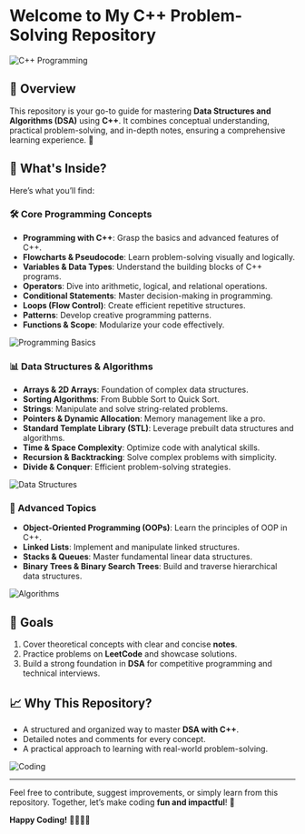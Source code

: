 # Welcome to My C++ Problem-Solving Repository

![C++ Programming](https://upload.wikimedia.org/wikipedia/commons/1/18/ISO_C%2B%2B_Logo.svg)

## 🚀 Overview
This repository is your go-to guide for mastering **Data Structures and Algorithms (DSA)** using **C++**. It combines conceptual understanding, practical problem-solving, and in-depth notes, ensuring a comprehensive learning experience. 📘

## 📂 What's Inside?
Here’s what you’ll find:

### 🛠 Core Programming Concepts
- **Programming with C++**: Grasp the basics and advanced features of C++.
- **Flowcharts & Pseudocode**: Learn problem-solving visually and logically.
- **Variables & Data Types**: Understand the building blocks of C++ programs.
- **Operators**: Dive into arithmetic, logical, and relational operations.
- **Conditional Statements**: Master decision-making in programming.
- **Loops (Flow Control)**: Create efficient repetitive structures.
- **Patterns**: Develop creative programming patterns.
- **Functions & Scope**: Modularize your code effectively.

![Programming Basics](https://miro.medium.com/max/1400/1*Jv9WqAk-fIBgYBklA6Qm3g.png)

### 📊 Data Structures & Algorithms
- **Arrays & 2D Arrays**: Foundation of complex data structures.
- **Sorting Algorithms**: From Bubble Sort to Quick Sort.
- **Strings**: Manipulate and solve string-related problems.
- **Pointers & Dynamic Allocation**: Memory management like a pro.
- **Standard Template Library (STL)**: Leverage prebuilt data structures and algorithms.
- **Time & Space Complexity**: Optimize code with analytical skills.
- **Recursion & Backtracking**: Solve complex problems with simplicity.
- **Divide & Conquer**: Efficient problem-solving strategies.

![Data Structures](https://static.javatpoint.com/ds/images/data-structures.png)

### 🌳 Advanced Topics
- **Object-Oriented Programming (OOPs)**: Learn the principles of OOP in C++.
- **Linked Lists**: Implement and manipulate linked structures.
- **Stacks & Queues**: Master fundamental linear data structures.
- **Binary Trees & Binary Search Trees**: Build and traverse hierarchical data structures.

![Algorithms](https://cdn.programiz.com/sites/tutorial2program/files/algorithm-design-techniques.png)

## 🎯 Goals
1. Cover theoretical concepts with clear and concise **notes**.
2. Practice problems on **LeetCode** and showcase solutions.
3. Build a strong foundation in **DSA** for competitive programming and technical interviews.

## 📈 Why This Repository?
- A structured and organized way to master **DSA with C++**.
- Detailed notes and comments for every concept.
- A practical approach to learning with real-world problem-solving.

![Coding](https://cdn-images-1.medium.com/max/1200/1*zqzJMnxFwvGchm_hLGQzzA.png)

---

Feel free to contribute, suggest improvements, or simply learn from this repository. Together, let’s make coding **fun and impactful**! 🌟

**Happy Coding!** 👨‍💻👩‍💻
